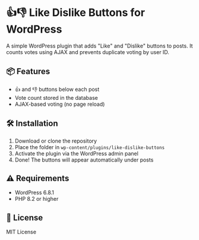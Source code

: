 # 👍👎 Like Dislike Buttons for WordPress

A simple WordPress plugin that adds "Like" and "Dislike" buttons to posts. 
It counts votes using AJAX and prevents duplicate voting by user ID.


## 📦 Features

- 👍 and 👎 buttons below each post
- Vote count stored in the database
- AJAX-based voting (no page reload)

## 🛠 Installation

1. Download or clone the repository
2. Place the folder in `wp-content/plugins/like-dislike-buttons`
3. Activate the plugin via the WordPress admin panel
4. Done! The buttons will appear automatically under posts


## ⚠️ Requirements

- WordPress 6.8.1
- PHP 8.2 or higher

## 📄 License

MIT License
